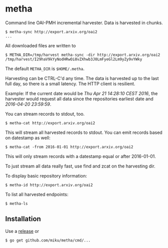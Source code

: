 metha
=====

Command line OAI-PMH incremental harvester. Data is harvested in chunks.

```
$ metha-sync http://export.arxiv.org/oai2
...
```

All downloaded files are written to

```
$ METHA_DIR=/tmp/harvest metha-sync -dir http://export.arxiv.org/oai2
/tmp/harvest/I29haV9kYyNodHRwOi8vZXhwb3J0LmFyeGl2Lm9yZy9vYWky
```

The default `METHA_DIR` is `$HOME/.metha`.

Harvesting can be CTRL-C'd any time. The data is harvested up to the last full
day, so there is a small latency. The HTTP client is resilient.

Example: If the current date would be *Thu Apr 21 14:28:10 CEST 2016*, the harvester
would request all data since the repositories earliest date and *2016-04-20 23:59:59*.

You can stream records to stdout, too.

```
$ metha-cat http://export.arxiv.org/oai2
```

This will stream all harvested records to stdout. You can emit records based on datestamp as well:

```
$ metha-cat -from 2016-01-01 http://export.arxiv.org/oai2
```

This will only stream records with a datestamp equal or after 2016-01-01.

To just stream all data really fast, use find and zcat on the harvesting dir.

To display basic repository information:

```
$ metha-id http://export.arxiv.org/oai2
```

To list all harvested endpoints:

```
$ metha-ls
```

Installation
------------

Use a [release](https://github.com/miku/metha/releases) or

```
$ go get github.com/miku/metha/cmd/...
```
